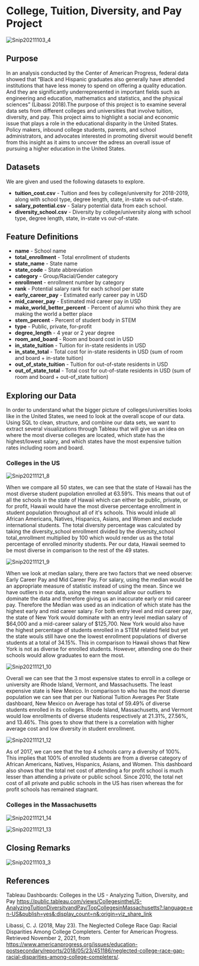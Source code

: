 # College, Tuition, Diversity, and Pay Project

![Snip20211103_4](https://user-images.githubusercontent.com/24769002/140181364-c7af523f-3287-40bd-91e6-b321aa2c6201.png)

Purpose
------------------------

In an analysis conducted by the Center of American Progress, federal data showed that “Black and Hispanic graduates also generally have attended institutions that have less money to spend on offering a quality education. And they are significantly underrepresented in important fields such as engineering and education, mathematics and statistics, and the physical sciences” (Libassi 2018).The purpose of this project is to examine several data sets from different colleges and universities that involve tuition, diversity, and pay. This project aims to highlight a social and economic issue that plays a role in the educational disparity in the United States. Policy makers, inbound college students, parents, and school administrators, and advocates interested in promoting diversit would benefit from this insight as it aims to uncover the adress an overall issue of pursuing a higher education in the United States. 

Datasets
------------------------
We are given and used the following datasets to explore.

* **tuition_cost.csv** - Tuition and fees by college/university for 2018-2019, along with school type, degree length, state, in-state vs out-of-state.
* **salary_potential.csv** - Salary potential data from each school.
* **diversity_school.csv** - Diversity by college/university along with school type, degree length, state, in-state vs out-of-state.

Feature Definitions
------------------------
* **name** - School name
* **total_enrollment** - Total enrollment of students
* **state_name** - State name
* **state_code** - State abbreviation
* **category** - Group/Racial/Gender category
* **enrollment** - enrollment number by category
* **rank** - Potential salary rank for each school per state
* **early_career_pay** - Estimated early career pay in USD
* **mid_career_pay** - Estimated mid career pay in USD
* **make_world_better_percent** - Percent of alumni who think they are making the world a better place
* **stem_percent** - Percent of student body in STEM
* **type** - Public, private, for-profit
* **degree_length** - 4 year or 2 year degree
* **room_and_board** - Room and board cost in USD
* **in_state_tuition** - Tuition for in-state residents in USD
* **in_state_total** - Total cost for in-state residents in USD (sum of room and board + in-state tuition)
* **out_of_state_tuition** - Tuition for out-of-state residents in USD
* **out_of_state_total** - Total cost for out-of-state residents in USD (sum of room and board + out-of_state tuition)


Exploring our Data
------------------------

In order to understand what the bigger picture of colleges/universities looks like in the United States, we need to look at the overall scope of our data. Using SQL to clean, structure, and combine our data sets, we want to extract several visualizations through Tableau that will give us an idea on where the most diverse colleges are located, which state has the highest/lowest salary, and which states have the most expensive tuition rates including room and board.

### Colleges in the US

![Snip20211121_8](https://user-images.githubusercontent.com/24769002/142779596-031a6e56-ee6c-4ee7-b8bc-9ce94de55f2c.png)

When we compare all 50 states, we can see that the state of Hawaii has the most diverse student pupolation enrolled at 63.59%. This means that out of all the schools in the state of Hawaii which can either be public, private, or for profit, Hawaii would have the most diverse percentage enrollment in student population throughout all of it's schools. This would inlude all African Americans, Natives, Hispanics, Asians, and Women and exclude international students. The total diversity percentage was calculated by taking the diversity_school enrollment divided by the diversity_school total_enrollment multiplied by 100 which would render us as the total percentage of enrolled minority students. Per our data, Hawaii seemed to be most diverse in comparison to the rest of the 49 states.

![Snip20211121_9](https://user-images.githubusercontent.com/24769002/142779627-32ba1607-b412-4602-bc43-43c1d359e0d1.png)

When we look at median salary, there are two factors that we need observe: Early Career Pay and Mid Career Pay. For salary, using the median would be an appropriate measure of statistic instead of using the mean. Since we have outliers in our data, using the mean would allow our outliers to dominate the data and therefore giving us an inaccurate early or mid career pay. Therefore the Median was used as an indication of which state has the highest early and mid career salary. For both entry level and mid career pay, the state of New York would dominate with an entry level median salary of $64,000 and a mid-career salary of $125,700. New York would also have the highest percentage of students enrolled in a STEM related field but yet the state wouls still have one the lowest enrollment populations of diverse students at a total of 34.15%. This in comparison to Hawaii shows that New York is not as diverse for enrolled students. However, attending one do their schools would allow graduates to earn the most. 

![Snip20211121_10](https://user-images.githubusercontent.com/24769002/142779637-dfa3e4e6-73d9-459c-93b1-142f4770559f.png)

Overall we can see that the 3 most expensive states to enroll in a college or university are Rhode Island, Vermont, and Massachusetts. The least expensive state is New Mexico. In comparison to who has the most diverse population we can see that per our National Tuition Averages Per State dashboard, New Mexico on Average has total of 59.49% of diverse students enrolled in its colleges. Rhode Island, Massachusetts, and Vermont would low enrollments of diverse students respectively at 21.31%, 27.56%, and 13.46%. This goes to show that there is a correlation with higher average cost and low diversity in student enrollment.

![Snip20211121_12](https://user-images.githubusercontent.com/24769002/142779662-f0924a2a-ad5b-4ef2-a032-337d26450e0b.png)

As of 2017, we can see that the top 4 schools carry a diversity of 100%. This implies that 100% of enrolled students are from a diverse category of African Americans, Natives, Hispanics, Asians, and Women. This dashboard also shows that the total net cost of attending a for profit school is much lesser than attending a private or public school. Since 2010, the total net cost of all private and public schools in the US has risen whereas the for profit schools has remained stagnant. 

### Colleges in the Massachusetts

![Snip20211121_14](https://user-images.githubusercontent.com/24769002/142779703-279353aa-6e16-4dc0-9edd-123fbf575d19.png)


![Snip20211121_13](https://user-images.githubusercontent.com/24769002/142779685-d3862de8-ea74-4ed0-81aa-0b67522bfdbc.png)


Closing Remarks
------------------------

![Snip20211103_3](https://user-images.githubusercontent.com/24769002/140175367-2bb29903-54d6-4771-9aee-b1279b5cbf84.png)


References
------------------------
Tableau Dashboards:
Colleges in the US - Analyzing Tuition, Diversity, and Pay
https://public.tableau.com/views/CollegesintheUS-AnalyzingTuitionDiversityandPay/TopCollegesinMassachusetts?:language=en-US&publish=yes&:display_count=n&:origin=viz_share_link


Libassi, C. J. (2018, May 23). The Neglected College Race Gap: Racial Disparities Among College Completers. Center for American Progress. Retrieved November 2, 2021, from https://www.americanprogress.org/issues/education-postsecondary/reports/2018/05/23/451186/neglected-college-race-gap-racial-disparities-among-college-completers/. 


